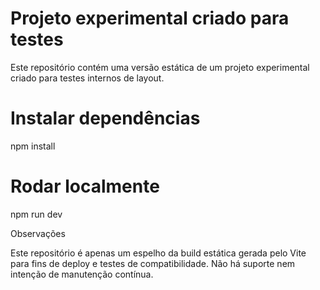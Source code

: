#  Projeto experimental criado para testes

Este repositório contém uma versão estática de um projeto experimental criado para testes internos de layout.

# Instalar dependências
npm install

# Rodar localmente
npm run dev

Observações

Este repositório é apenas um espelho da build estática gerada pelo Vite para fins de deploy e testes de compatibilidade. Não há suporte nem intenção de manutenção contínua.

